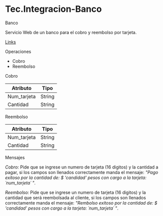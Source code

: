 # Tec.Integracion-Banco
Banco

Servicio Web de un banco para el cobro y reembolso por tarjeta. 

[Links](http://3.87.203.171:8080/banco.wsdl)

Operaciones

- Cobro
- Reembolso

Cobro 

Atributo  | Tipo
------------- | -------------
Num_tarjeta  | String
Cantidad  | String

Reembolso

Atributo  | Tipo
------------- | -------------
Num_tarjeta  | String
Cantidad  | String

Mensajes 

*Cobro:* Pide que se ingrese un numero de tarjeta (16 digitos) y la cantidad a pagar, si los campos son llenados correctamente manda el mensaje: *"Pago exitoso por la cantidad de: $ 'candidad' pesos  con cargo a la tarjeta: ´num_tarjeta´ "*.

*Reembolso:* Pide que se ingrese un numero de tarjeta (16 digitos) y la cantidad que será reembolsada al cliente, si los campos son llenados correctamente manda el mensaje: *"Rembolso exitoso por la cantidad de: $ 'candidad' pesos  con cargo a la tarjeta: ´num_tarjeta´ "*.
